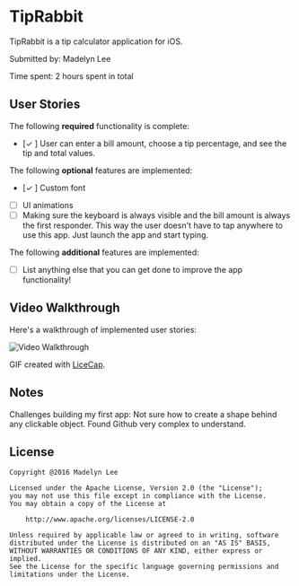 # TipRabbit

TipRabbit is a tip calculator application for iOS.

Submitted by: Madelyn Lee

Time spent: 2 hours spent in total

## User Stories

The following **required** functionality is complete:
* [✓ ] User can enter a bill amount, choose a tip percentage, and see the tip and total values.

The following **optional** features are implemented:
* [✓ ] Custom font
* [ ] UI animations
* [ ] Making sure the keyboard is always visible and the bill amount is always the first responder. This way the user doesn't have to tap anywhere to use this app. Just launch the app and start typing.

The following **additional** features are implemented:

- [ ] List anything else that you can get done to improve the app functionality!

## Video Walkthrough 

Here's a walkthrough of implemented user stories:

<img src='/course_images/ios_for_designers/name%20of%20your%20file%20in%20the%20repo.gif' title='Video Walkthrough' width='' alt='Video Walkthrough' />

GIF created with [LiceCap](http://www.cockos.com/licecap/).

## Notes

Challenges building my first app:
Not sure how to create a shape behind any clickable object.
Found Github very complex to understand.

## License

    Copyright @2016 Madelyn Lee

    Licensed under the Apache License, Version 2.0 (the "License");
    you may not use this file except in compliance with the License.
    You may obtain a copy of the License at

        http://www.apache.org/licenses/LICENSE-2.0

    Unless required by applicable law or agreed to in writing, software
    distributed under the License is distributed on an "AS IS" BASIS,
    WITHOUT WARRANTIES OR CONDITIONS OF ANY KIND, either express or implied.
    See the License for the specific language governing permissions and
    limitations under the License.
